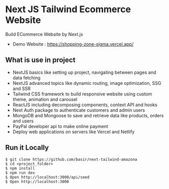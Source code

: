 # Next JS  Tailwind Ecommerce Website 
Build ECommerce Website by Next.js

- Demo Website :  https://shopping-zone-sigma.vercel.app/

## What is use in project

- NextJS basics like setting up project, navigating between pages and data fetching
- NextJS advanced topics like dynamic routing, image optimization,  SSG and SSR
- Tailwind CSS framework to build responsive website using custom theme, animation and carousel
- ReactJS including decomposing components, context API and hooks
- Next Auth package to authenticate customers and admin users
- MongoDB and Mongoose to save and retrieve data like products, orders and users
- PayPal developer api to make online payment
- Deploy web applications on servers like Vercel and Netlify

## Run it Locally

```
$ git clone https://github.com/basir/next-tailwind-amazona
$ cd <project_folder>
$ npm install
$ npm run dev
$ Open http://localhost:3000/api/seed
$ Open http://localhost:3000
```
